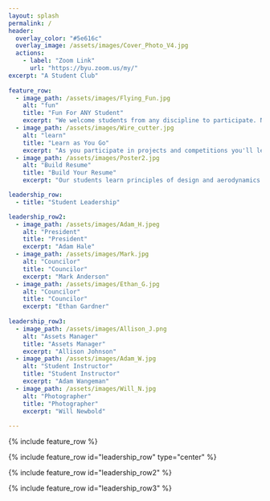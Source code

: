 ```yaml
---
layout: splash
permalink: /
header:
  overlay_color: "#5e616c"
  overlay_image: /assets/images/Cover_Photo_V4.jpg
  actions:
    - label: "Zoom Link"
      url: "https://byu.zoom.us/my/"
excerpt: "A Student Club"  
  
feature_row:
  - image_path: /assets/images/Flying_Fun.jpg
    alt: "fun"
    title: "Fun For ANY Student"
    excerpt: "We welcome students from any discipline to participate. No experience is required to get started in the Aeronautics Club."
  - image_path: /assets/images/Wire_cutter.jpg
    alt: "learn"
    title: "Learn as You Go"
    excerpt: "As you participate in projects and competitions you'll learn the skills you need to design, build, and fly your own aircraft."
  - image_path: /assets/images/Poster2.jpg
    alt: "Build Resume"
    title: "Build Your Resume"
    excerpt: "Our students learn principles of design and aerodynamics to compete in the public arena and prepare to become leaders in the aersopace industry."

leadership_row:
  - title: "Student Leadership"

leadership_row2:
  - image_path: /assets/images/Adam_H.jpeg
    alt: "President"
    title: "President"
    excerpt: "Adam Hale"
  - image_path: /assets/images/Mark.jpg
    alt: "Councilor"
    title: "Councilor"
    excerpt: "Mark Anderson"
  - image_path: /assets/images/Ethan_G.jpg
    alt: "Councilor"
    title: "Councilor"
    excerpt: "Ethan Gardner"
    
leadership_row3:
  - image_path: /assets/images/Allison_J.png
    alt: "Assets Manager"
    title: "Assets Manager"
    excerpt: "Allison Johnson"
  - image_path: /assets/images/Adam_W.jpg
    alt: "Student Instructor"
    title: "Student Instructor"
    excerpt: "Adam Wangeman"
  - image_path: /assets/images/Will_N.jpg
    alt: "Photographer"
    title: "Photographer"
    excerpt: "Will Newbold"
    
---
```


{% include feature_row %}

{% include feature_row id="leadership_row" type="center" %}

{% include feature_row id="leadership_row2" %}

{% include feature_row id="leadership_row3" %}

